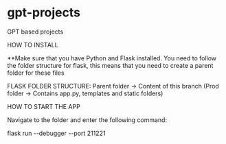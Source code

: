 # gpt-projects
GPT based projects

HOW TO INSTALL

**Make sure that you have Python and Flask installed.
You need to follow the folder structure for flask, this means that you need to create a parent folder for these files

FLASK FOLDER STRUCTURE: Parent folder -> Content of this branch (Prod folder -> Contains app.py, templates and static folders) 

HOW TO START THE APP

Navigate to the folder and enter the following command:

flask run --debugger --port 211221


